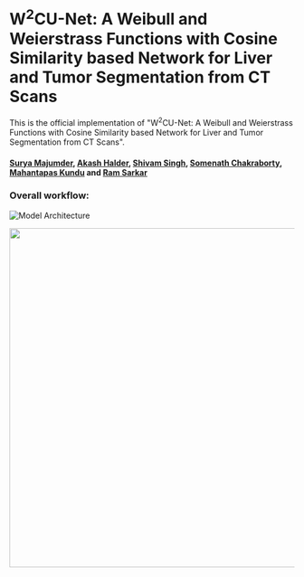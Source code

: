 # W<sup>2</sup>CU-Net: A Weibull and Weierstrass Functions with Cosine Similarity based Network for Liver and Tumor Segmentation from CT Scans

This is the official implementation of "W<sup>2</sup>CU-Net: A Weibull and Weierstrass Functions with Cosine Similarity based Network for Liver and Tumor Segmentation from CT Scans".

#### [Surya Majumder](https://www.linkedin.com/in/surya-majumder-333891246/), [Akash Halder](https://in.linkedin.com/in/akash-halder-1b315b1b7?original_referer=https%3A%2F%2Fwww.google.com%2F), [Shivam Singh](https://www.linkedin.com/in/shhivam-singh12/), [Somenath Chakraborty](https://www.linkedin.com/in/somenath-chakraborty/), [Mahantapas Kundu]() and [Ram Sarkar](http://www.jaduniv.edu.in/profile.php?uid=686)<br/>


### Overall workflow:
![Model Architecture](https://github.com/user-attachments/assets/431cca04-260e-468c-91c5-6b7db5856a5f)
<p align="center"><img src="https://github.com/user-attachments/assets/ebf4216d-2569-47c0-80f1-3020b3fda7a2" width="600"></p>
